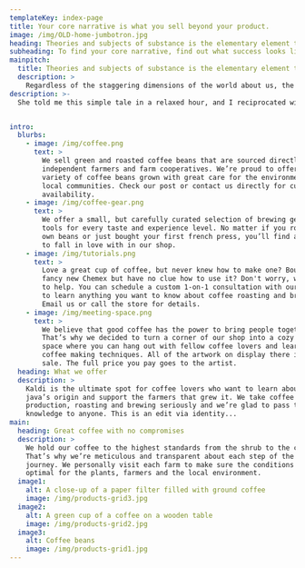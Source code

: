 ```yaml
---
templateKey: index-page
title: Your core narrative is what you sell beyond your product.
image: /img/OLD-home-jumbotron.jpg
heading: Theories and subjects of substance is the elementary element that fuels the minds within our axis.
subheading: To find your core narrative, find out what success looks like for your customers and help them to get there.
mainpitch:
  title: Theories and subjects of substance is the elementary element that fuels the minds within our axis.
  description: >
    Regardless of the staggering dimensions of the world about us, the density of our ignorance, the risks of catastrophes to come, and our individual weakness within the immense collectivity, the fact remains that we are absolutely free today if we choose to will our existence in its finiteness, a finiteness which is open on the infinite. And in fact, any man who has known real loves, real revolts, real desires, and real will knows quite well that he has no need of any outside guarantee to be sure of his goals; their certitude comes from his own drive.
description: >-
  She told me this simple tale in a relaxed hour, and I reciprocated with a condensed version of my own earlier life. For the rest, however, both then and in the future, conversation played a very minor role in our association, for Rozsa restricted herself to simple, practical directions and commands, accompanied by short, excited cries, which were survivals from her earliest youth — that is, from the circus ring. But on those occasions when our conversation took a broader turn, it was devoted to mutual admiration and praise, for the promise that we had held for each other at our first encounter was richly confirmed, and my mistress, for her part, gave me repeated and unsolicited assurance that my adroitness and prowess in love exceeded her fondest expectations.


intro:
  blurbs:
    - image: /img/coffee.png
      text: >
        We sell green and roasted coffee beans that are sourced directly from
        independent farmers and farm cooperatives. We’re proud to offer a
        variety of coffee beans grown with great care for the environment and
        local communities. Check our post or contact us directly for current
        availability.
    - image: /img/coffee-gear.png
      text: >
        We offer a small, but carefully curated selection of brewing gear and
        tools for every taste and experience level. No matter if you roast your
        own beans or just bought your first french press, you’ll find a gadget
        to fall in love with in our shop.
    - image: /img/tutorials.png
      text: >
        Love a great cup of coffee, but never knew how to make one? Bought a
        fancy new Chemex but have no clue how to use it? Don't worry, we’re here
        to help. You can schedule a custom 1-on-1 consultation with our baristas
        to learn anything you want to know about coffee roasting and brewing.
        Email us or call the store for details.
    - image: /img/meeting-space.png
      text: >
        We believe that good coffee has the power to bring people together.
        That’s why we decided to turn a corner of our shop into a cozy meeting
        space where you can hang out with fellow coffee lovers and learn about
        coffee making techniques. All of the artwork on display there is for
        sale. The full price you pay goes to the artist.
  heading: What we offer
  description: >
    Kaldi is the ultimate spot for coffee lovers who want to learn about their
    java’s origin and support the farmers that grew it. We take coffee
    production, roasting and brewing seriously and we’re glad to pass that
    knowledge to anyone. This is an edit via identity...
main:
  heading: Great coffee with no compromises
  description: >
    We hold our coffee to the highest standards from the shrub to the cup.
    That’s why we’re meticulous and transparent about each step of the coffee’s
    journey. We personally visit each farm to make sure the conditions are
    optimal for the plants, farmers and the local environment.
  image1:
    alt: A close-up of a paper filter filled with ground coffee
    image: /img/products-grid3.jpg
  image2:
    alt: A green cup of a coffee on a wooden table
    image: /img/products-grid2.jpg
  image3:
    alt: Coffee beans
    image: /img/products-grid1.jpg
---
```

